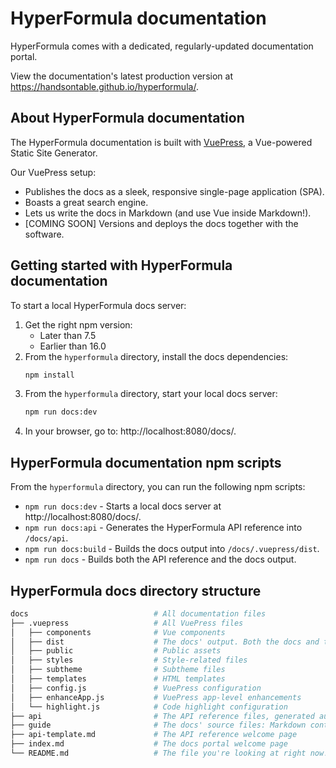 # HyperFormula documentation

HyperFormula comes with a dedicated, regularly-updated documentation portal.

View the documentation's latest production version at https://handsontable.github.io/hyperformula/.

## About HyperFormula documentation

The HyperFormula documentation is built with [VuePress](https://vuepress.vuejs.org/), a Vue-powered Static Site Generator.

Our VuePress setup:

* Publishes the docs as a sleek, responsive single-page application (SPA).
* Boasts a great search engine.
* Lets us write the docs in Markdown (and use Vue inside Markdown!).
* [COMING SOON] Versions and deploys the docs together with the software.

## Getting started with HyperFormula documentation

To start a local HyperFormula docs server:

1. Get the right npm version:
   * Later than 7.5
   * Earlier than 16.0
2. From the `hyperformula` directory, install the docs dependencies:
    ```bash
    npm install
    ```
3. From the `hyperformula` directory, start your local docs server:
   ```bash
   npm run docs:dev
   ```
4. In your browser, go to: http://localhost:8080/docs/.

## HyperFormula documentation npm scripts

From the `hyperformula` directory, you can run the following npm scripts:

* `npm run docs:dev` - Starts a local docs server at http://localhost:8080/docs/.
* `npm run docs:api` - Generates the HyperFormula API reference into `/docs/api`.
* `npm run docs:build` - Builds the docs output into `/docs/.vuepress/dist`.
* `npm run docs` - Builds both the API reference and the docs output.

## HyperFormula docs directory structure

```bash
docs                            # All documentation files
├── .vuepress                   # All VuePress files
│   ├── components              # Vue components
│   ├── dist                    # The docs' output. Both the docs and the API reference are built into this folder.
│   ├── public                  # Public assets
│   ├── styles                  # Style-related files
│   ├── subtheme                # Subtheme files
│   ├── templates               # HTML templates
│   ├── config.js               # VuePress configuration
│   ├── enhanceApp.js           # VuePress app-level enhancements
│   └── highlight.js            # Code highlight configuration
├── api                         # The API reference files, generated automatically from JsDoc. Do not edit!
├── guide                       # The docs' source files: Markdown content
├── api-template.md             # The API reference welcome page
├── index.md                    # The docs portal welcome page
└── README.md                   # The file you're looking at right now!
```